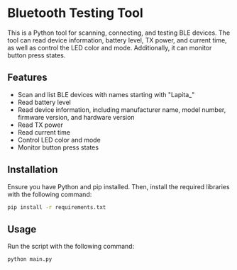 # Bluetooth Testing Tool

This is a Python tool for scanning, connecting, and testing BLE devices. The tool can read device information, battery level, TX power, and current time, as well as control the LED color and mode. Additionally, it can monitor button press states.

## Features

- Scan and list BLE devices with names starting with "Lapita_"
- Read battery level
- Read device information, including manufacturer name, model number, firmware version, and hardware version
- Read TX power
- Read current time
- Control LED color and mode
- Monitor button press states

## Installation

Ensure you have Python and pip installed. Then, install the required libraries with the following command:

```sh
pip install -r requirements.txt
```

## Usage

Run the script with the following command:
```
python main.py
```
